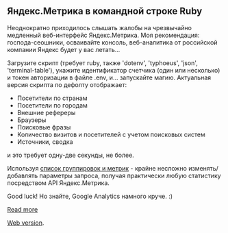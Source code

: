 ## Яндекс.Метрика в командной строке Ruby

Неоднократно приходилось слышать жалобы на чрезвычайно медленный веб-интерфейс Яндекс.Метрика. Моя рекомендация: господа-сеошники, осваивайте консоль, веб-аналитика от российской компании Яндекс будет у вас летать...

Загрузите скрипт (требует ruby, также 'dotenv', 'typhoeus', 'json', 'terminal-table'), укажите идентификатор счетчика (один или несколько) и токен авторизации в файле .env, и... запускайте магию. Актуальная версия скрипта по дефолту отображает:

* Посетители по странам
* Посетители по городам
* Внешние рефереры
* Браузеры
* Поисковые фразы
* Количество визитов и посетителей с учетом поисковых систем
* Источники, сводка

и это требует одну-две секунды, не более.

Используя [список группировок и метрик](https://yandex.ru/dev/metrika/doc/api2/api_v1/attrandmetr/dim_all-docpage) - крайне несложно изменять/добавлять параметры запроса, получая практически любую статистику посредством API Яндекс.Метрика.

Good luck! Но знайте, Google Analytics намного круче. :)

[Read more](https://masterpro.ws/api-yandex-metrica-ruby)

[Web version](https://masterpro.herokuapp.com/yametrica).
